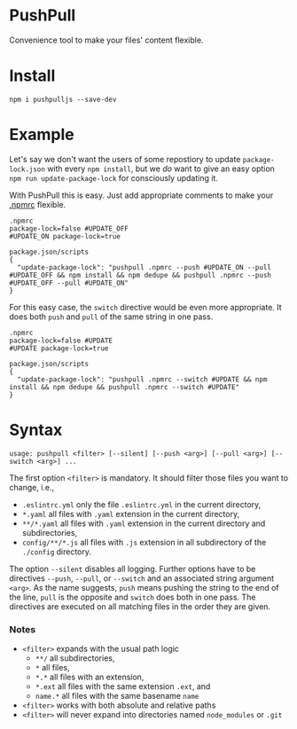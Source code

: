 # PushPull
Convenience tool to make your files' content flexible.

# Install
```
npm i pushpulljs --save-dev
```

# Example
Let's say we don't want the users of some repostiory to update `package-lock.json` with every `npm install`, but we _do_ want to give an easy option `npm run update-package-lock` for consciously updating it.

With PushPull this is easy. Just add appropriate comments to make your [.npmrc](./.npmrc) flexible.
```
.npmrc
package-lock=false #UPDATE_OFF
#UPDATE_ON package-lock=true

package.json/scripts
{
  "update-package-lock": "pushpull .npmrc --push #UPDATE_ON --pull #UPDATE_OFF && npm install && npm dedupe && pushpull .npmrc --push #UPDATE_OFF --pull #UPDATE_ON"
}
```

For this easy case, the `switch` directive would be even more appropriate. It does both `push` and `pull` of the same string in one pass.
```
.npmrc
package-lock=false #UPDATE
#UPDATE package-lock=true

package.json/scripts
{
  "update-package-lock": "pushpull .npmrc --switch #UPDATE && npm install && npm dedupe && pushpull .npmrc --switch #UPDATE"
}
```

# Syntax
```
usage: pushpull <filter> [--silent] [--push <arg>] [--pull <arg>] [--switch <arg>] ...
```
The first option `<filter>` is mandatory. It should filter those files you want to change, i.e., 
* `.eslintrc.yml` only the file `.eslintrc.yml` in the current directory,
* `*.yaml` all files with `.yaml` extension in the current directory,
* `**/*.yaml` all files with `.yaml` extension in the current directory and subdirectories,
* `config/**/*.js` all files with `.js` extension in all subdirectory of the `./config` directory.

The option `--silent` disables all logging. Further options have to be directives `--push`, `--pull`, or `--switch` and an associated string argument `<arg>`. As the name suggests, `push` means pushing the string to the end of the line, `pull` is the opposite and `switch` does both in one pass. The directives are executed on all matching files in the order they are given.

### Notes
* `<filter>` expands with the usual path logic
  * `**/` all subdirectories,
  * `*` all files,
  * `*.*` all files with an extension,
  * `*.ext` all files with the same extension `.ext`, and
  * `name.*` all files with the same basename `name`
* `<filter>` works with both absolute and relative paths
* `<filter>` will never expand into directories named `node_modules` or `.git`
